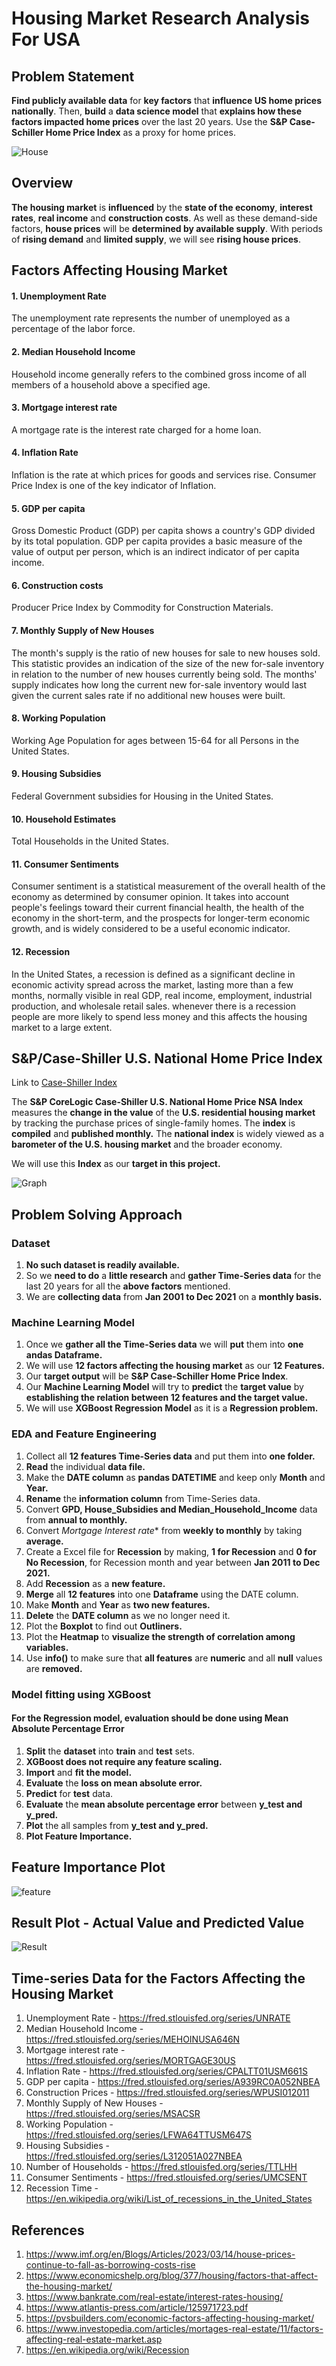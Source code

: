 # Housing Market Research Analysis For USA

## Problem Statement

**Find publicly available data** for **key factors** that **influence US home prices nationally**. Then, **build** a **data science model** that **explains how these factors impacted home prices** over the last 20 years. Use the **S&P Case-Schiller Home Price Index** as a proxy for home prices.

![House](House.jpg)

## Overview
**The housing market** is **influenced** by the **state of the economy**, **interest rates**, **real income** and **construction costs**. As well as these demand-side factors, **house prices** will be **determined by available supply**. With periods of **rising demand** and **limited supply**, we will see **rising house prices**.

## Factors Affecting Housing Market
#### 1. Unemployment Rate 
The unemployment rate represents the number of unemployed as a percentage of the labor force.

#### 2. Median Household Income
Household income generally refers to the combined gross income of all members of a household above a specified age.

#### 3. Mortgage interest rate
A mortgage rate is the interest rate charged for a home loan.

#### 4. Inflation Rate
Inflation is the rate at which prices for goods and services rise. Consumer Price Index is one of the key indicator of Inflation.

#### 5. GDP per capita
Gross Domestic Product (GDP) per capita shows a country's GDP divided by its total population. GDP per capita provides a basic measure of the value of output per person, which is an indirect indicator of per capita income.

#### 6. Construction costs
Producer Price Index by Commodity for Construction Materials.  

#### 7. Monthly Supply of New Houses
The month's supply is the ratio of new houses for sale to new houses sold. This statistic provides an indication of the size of the new for-sale inventory in relation to the number of new houses currently being sold. The months' supply indicates how long the current new for-sale inventory would last given the current sales rate if no additional new houses were built.

#### 8. Working Population
Working Age Population for ages between 15-64 for all Persons in the United States.

#### 9. Housing Subsidies
Federal Government subsidies for Housing in the United States.

#### 10. Household Estimates
Total Households in the United States.

#### 11. Consumer Sentiments
Consumer sentiment is a statistical measurement of the overall health of the economy as determined by consumer opinion. It takes into account people's feelings toward their current financial health, the health of the economy in the short-term, and the prospects for longer-term economic growth, and is widely considered to be a useful economic indicator.

#### 12. Recession
In the United States, a recession is defined as a significant decline in economic activity spread across the market, lasting more than a few months, normally visible in real GDP, real income, employment, industrial production, and wholesale retail sales. whenever there is a recession people are more likely to spend less money and this affects the housing market to a large extent.

## S&P/Case-Shiller U.S. National Home Price Index

Link to [Case-Shiller Index](https://fred.stlouisfed.org/series/CSUSHPISA)

The **S&P CoreLogic Case-Shiller U.S. National Home Price NSA Index** measures the **change in the value** of the **U.S. residential housing market** by tracking the purchase prices of single-family homes. The **index** is **compiled** and **published monthly.** The **national index** is widely viewed as a **barometer of the U.S. housing market** and the broader economy.

We will use this **Index** as our **target in this project.**

![Graph](fredgraph.png)

## Problem Solving Approach

### Dataset
1. **No such dataset is readily available.** 
2. So we **need to do** a **little research** and **gather Time-Series data** for the last 20 years for all the **above factors** 
   mentioned.
3. We are **collecting data** from **Jan 2001 to Dec 2021** on a **monthly basis.**

### Machine Learning Model
1. Once we **gather all the Time-Series data** we will **put** them into **one andas Dataframe.**
2. We will use **12 factors affecting the housing market** as our **12 Features.**
3. Our **target output** will be **S&P Case-Schiller Home Price Index**.
4. Our **Machine Learning Model** will try to **predict** the **target value** by **establishing the relation between 12 features and the target value.**
5. We will use **XGBoost Regression Model** as it is a **Regression problem.**

### EDA and Feature Engineering

1. Collect all **12 features Time-Series data** and put them into **one folder.**
2. **Read** the individual **data file.**
3. Make the **DATE column** as **pandas DATETIME** and keep only **Month** and **Year.**
4. **Rename** the **information column** from Time-Series data.
5. Convert **GPD, House_Subsidies and Median_Household_Income** data from **annual to monthly.**
6. Convert *Mortgage Interest rate** from **weekly to monthly** by taking **average.**
7. Create a Excel file for **Recession** by making, **1 for Recession** and **0 for No Recession**, for Recession month and year between **Jan 2011 to Dec 2021.**
8. Add **Recession** as a **new feature.**
9. **Merge** all **12 features** into one **Dataframe** using the DATE column.
10. Make **Month** and **Year** as **two new features.**
11. **Delete** the **DATE column** as we no longer need it.
12. Plot the **Boxplot** to find out **Outliners.**
13. Plot the **Heatmap** to **visualize the strength of correlation among variables.**
14. Use **info()** to make sure that **all features** are **numeric** and all **null** values are **removed.**

### Model fitting using XGBoost 

#### For the Regression model, evaluation should be done using Mean Absolute Percentage Error

1. **Split** the **dataset** into **train** and **test** sets.
2. **XGBoost does not require any feature scaling.**
3. **Import** and **fit the model.**
4. **Evaluate** the **loss on mean absolute error.**
5. **Predict** for **test** data.
6. **Evaluate** the **mean absolute percentage error** between **y_test and y_pred.**
7. **Plot** the all samples from **y_test and y_pred.**
8. **Plot Feature Importance.**

## Feature Importance Plot
![feature](Imp_Features.jpg)

## Result Plot - Actual Value and Predicted Value
![Result](Result.jpg)

## Time-series Data for the Factors Affecting the Housing Market
1. Unemployment Rate - https://fred.stlouisfed.org/series/UNRATE
2. Median Household Income - https://fred.stlouisfed.org/series/MEHOINUSA646N
3. Mortgage interest rate - https://fred.stlouisfed.org/series/MORTGAGE30US
4. Inflation Rate - https://fred.stlouisfed.org/series/CPALTT01USM661S
5. GDP per capita - https://fred.stlouisfed.org/series/A939RC0A052NBEA
6. Construction Prices - https://fred.stlouisfed.org/series/WPUSI012011
7. Monthly Supply of New Houses - https://fred.stlouisfed.org/series/MSACSR
8. Working Population - https://fred.stlouisfed.org/series/LFWA64TTUSM647S
9. Housing Subsidies - https://fred.stlouisfed.org/series/L312051A027NBEA
10. Number of Households - https://fred.stlouisfed.org/series/TTLHH
11. Consumer Sentiments - https://fred.stlouisfed.org/series/UMCSENT
12. Recession Time - https://en.wikipedia.org/wiki/List_of_recessions_in_the_United_States


## References

1. https://www.imf.org/en/Blogs/Articles/2023/03/14/house-prices-continue-to-fall-as-borrowing-costs-rise
2. https://www.economicshelp.org/blog/377/housing/factors-that-affect-the-housing-market/
3. https://www.bankrate.com/real-estate/interest-rates-housing/
4. https://www.atlantis-press.com/article/125971723.pdf
5. https://pvsbuilders.com/economic-factors-affecting-housing-market/
6. https://www.investopedia.com/articles/mortages-real-estate/11/factors-affecting-real-estate-market.asp
7. https://en.wikipedia.org/wiki/Recession


